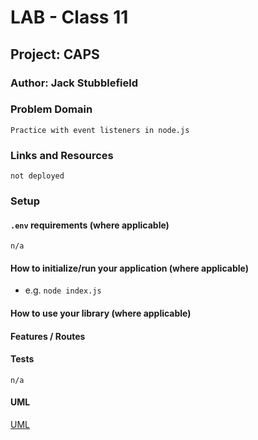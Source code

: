 # LAB - Class 11

## Project: CAPS

### Author: Jack Stubblefield

### Problem Domain  

    Practice with event listeners in node.js

### Links and Resources

    not deployed

### Setup

#### `.env` requirements (where applicable)

    n/a

#### How to initialize/run your application (where applicable)

- e.g. `node index.js`

#### How to use your library (where applicable)

#### Features / Routes


#### Tests

    n/a

#### UML

[UML](./uml.png)
